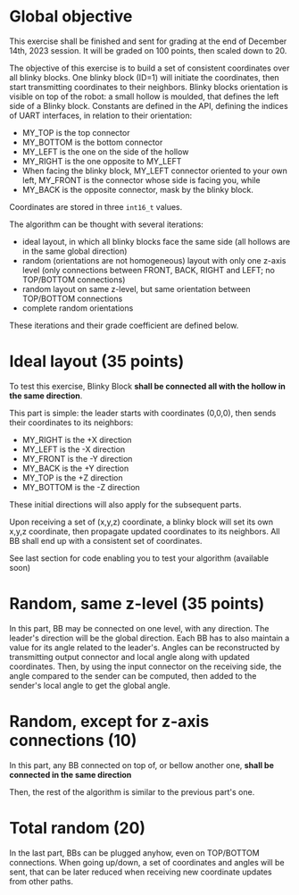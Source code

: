 # Global objective

This exercise shall be finished and sent for grading at the end of December 14th, 2023 session. It will be graded on 100 points, then scaled down to 20.

The objective of this exercise is to build a set of consistent coordinates over all blinky blocks. One blinky block (ID=1) will initiate the coordinates, then start transmitting coordinates to their neighbors. Blinky blocks orientation is visible on top of the robot: a small hollow is moulded, that defines the left side of a Blinky block. Constants are defined in the API, defining the indices of UART interfaces, in relation to their orientation:
- MY_TOP is the top connector
- MY_BOTTOM is the bottom connector
- MY_LEFT is the one on the side of the hollow
- MY_RIGHT is the one opposite to MY_LEFT
- When facing the blinky block, MY_LEFT connector oriented to your own left, MY_FRONT is the connector whose side is facing you, while
- MY_BACK is the opposite connector, mask by the blinky block.

Coordinates are stored in three `int16_t` values.

The algorithm can be thought with several iterations:

- ideal layout, in which all blinky blocks face the same side (all hollows are in the same global direction)
- random (orientations are not homogeneous) layout with only one z-axis level (only connections between FRONT, BACK, RIGHT and LEFT; no TOP/BOTTOM connections)
- random layout on same z-level, but same orientation between TOP/BOTTOM connections
- complete random orientations

These iterations and their grade coefficient are defined below.

# Ideal layout (35 points)

To test this exercise, Blinky Block **shall be connected all with the hollow in the same direction**.

This part is simple: the leader starts with coordinates (0,0,0), then sends their coordinates to its neighbors:
- MY_RIGHT is the +X direction
- MY_LEFT is the -X direction
- MY_FRONT is the -Y direction
- MY_BACK is the +Y direction
- MY_TOP is the +Z direction
- MY_BOTTOM is the -Z direction

These initial directions will also apply for the subsequent parts.

Upon receiving a set of (x,y,z) coordinate, a blinky block will set its own x,y,z coordinate, then propagate updated coordinates to its neighbors. All BB shall end up with a consistent set of coordinates.

See last section for code enabling you to test your algorithm (available soon)

# Random, same z-level (35 points)

In this part, BB may be connected on one level, with any direction. The leader's direction will be the global direction. Each BB has to also maintain a value for its angle related to the leader's. Angles can be reconstructed by transmitting output connector and local angle along with updated coordinates. Then, by using the input connector on the receiving side, the angle compared to the sender can be computed, then added to the sender's local angle to get the global angle.

# Random, except for z-axis connections (10)

In this part, any BB connected on top of, or bellow another one, **shall be connected in the same direction**

Then, the rest of the algorithm is similar to the previous part's one.

# Total random (20)

In the last part, BBs can be plugged anyhow, even on TOP/BOTTOM connections. When going up/down, a set of coordinates and angles will be sent, that can be later reduced when receiving new coordinate updates from other paths.
